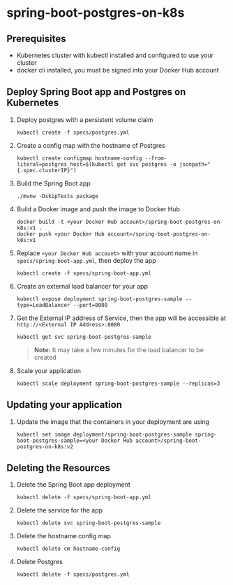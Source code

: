 # spring-boot-postgres-on-k8s

## Prerequisites

- Kubernetes cluster with kubectl installed and configured to use your cluster
- docker cli installed, you must be signed into your Docker Hub account

## Deploy Spring Boot app and Postgres on Kubernetes
1. Deploy postgres with a persistent volume claim
   ```
   kubectl create -f specs/postgres.yml
   ```

1. Create a config map with the hostname of Postgres
   ```
   kubectl create configmap hostname-config --from-literal=postgres_host=$(kubectl get svc postgres -o jsonpath="{.spec.clusterIP}")
   ```

1. Build the Spring Boot app

   ```
   ./mvnw -DskipTests package
   ```

1. Build a Docker image and push the image to Docker Hub
   ```
   docker build -t <your Docker Hub account>/spring-boot-postgres-on-k8s:v1 .
   docker push <your Docker Hub account>/spring-boot-postgres-on-k8s:v1
   ```

1. Replace `<your Docker Hub account>` with your account name in `specs/spring-boot-app.yml`, then deploy the app
   ```
   kubectl create -f specs/spring-boot-app.yml
   ```

1. Create an external load balancer for your app
   ```
   kubectl expose deployment spring-boot-postgres-sample --type=LoadBalancer --port=8080
   ```

1. Get the External IP address of Service, then the app will be accessible at `http://<External IP Address>:8080`
   ```
   kubectl get svc spring-boot-postgres-sample
   ```
   > **Note:** It may take a few minutes for the load balancer to be created

1. Scale your application
   ```
   kubectl scale deployment spring-boot-postgres-sample --replicas=3
   ```

## Updating your application
1. Update the image that the containers in your deployment are using
   ```
   kubectl set image deployment/spring-boot-postgres-sample spring-boot-postgres-sample=<your Docker Hub account>/spring-boot-postgres-on-k8s:v2
   ```

## Deleting the Resources
1. Delete the Spring Boot app deployment
   ```
   kubectl delete -f specs/spring-boot-app.yml
   ```

1. Delete the service for the app
   ```
   kubectl delete svc spring-boot-postgres-sample
   ```

1. Delete the hostname config map
   ```
   kubectl delete cm hostname-config
   ```

1. Delete Postgres
   ```
   kubectl delete -f specs/postgres.yml
   ```
